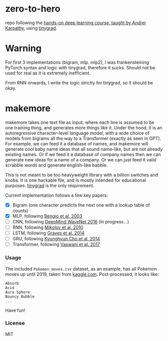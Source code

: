 # zero-to-hero
repo following the [hands-on deep learning course, taught by Andrej Karpathy](https://www.youtube.com/playlist?list=PLAqhIrjkxbuWI23v9cThsA9GvCAUhRvKZ), using [tinygrad](https://github.com/tinygrad/tinygrad).

# Warning

For first 3 implementations (bigram, mlp. mlp2), I was frankensteining PyTorch syntax and logic with tinygrad, therefore it sucks. Should not be used for real as it is extremely inefficient.

From RNN onwards, I write the logic strictly for tinygrad, so it should be okay.

# makemore

makemore takes one text file as input, where each line is assumed to be one training thing, and generates more things like it. Under the hood, it is an autoregressive character-level language model, with a wide choice of models from bigrams all the way to a Transformer (exactly as seen in GPT). For example, we can feed it a database of names, and makemore will generate cool baby name ideas that all sound name-like, but are not already existing names. Or if we feed it a database of company names then we can generate new ideas for a name of a company. Or we can just feed it valid scrabble words and generate english-like babble.

This is not meant to be too heavyweight library with a billion switches and knobs. It is one hackable file, and is mostly intended for educational purposes. [tinygrad](https://www.github.com/tinygrad/tinygrad) is the only requirement.

Current implementation follows a few key papers:

- [x] Bigram (one character predicts the next one with a lookup table of counts)
- [x] MLP, following [Bengio et al. 2003](https://www.jmlr.org/papers/volume3/bengio03a/bengio03a.pdf)
- [ ] CNN, following [DeepMind WaveNet 2016](https://arxiv.org/abs/1609.03499) (in progress...)
- [ ] RNN, following [Mikolov et al. 2010](https://www.fit.vutbr.cz/research/groups/speech/publi/2010/mikolov_interspeech2010_IS100722.pdf)
- [ ] LSTM, following [Graves et al. 2014](https://arxiv.org/abs/1308.0850)
- [ ] GRU, following [Kyunghyun Cho et al. 2014](https://arxiv.org/abs/1409.1259)
- [ ] Transformer, following [Vaswani et al. 2017](https://arxiv.org/abs/1706.03762)

### Usage

The included `Pokemon_moves.csv` dataset, as an example, has all Pokemon moves up until 2019, taken from [kaggle.com](https://www.kaggle.com/datasets/supervegate/pokemon-moveset?resource=download). Post-processed, it looks like:

```
Absorb
Acid
Aura Sphere
Bouncy Bubble
...
```

Have fun!

### License

MIT
